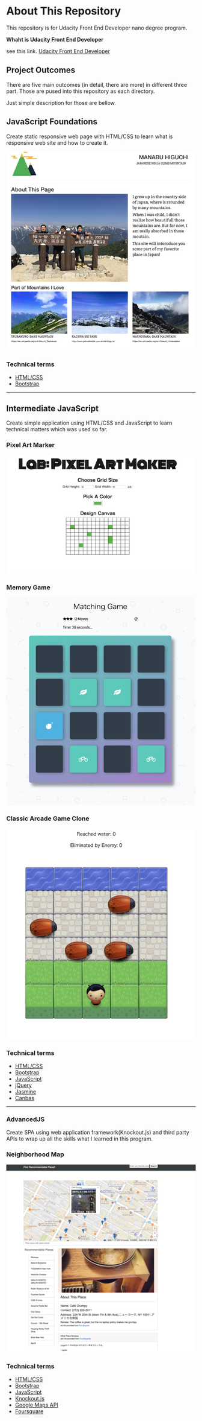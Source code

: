 # About This Repository

This repository is for Udacity Front End Developer nano degree program.

**Whaht is Udacity Front End Developer**

see this link. [Udacity Front End Developer](https://www.udacity.com/course/front-end-web-developer-nanodegree--nd001)

## Project Outcomes

There are five main outcomes (in detail, there are more) in different three part. Those are pused into this repository as each directory.

Just simple description for those are bellow.

## JavaScript Foundations

Create static responsive web page with HTML/CSS to learn what is responsive web site and how to create it.

![image](./readme_stuff/p1.jpg)

### Technical terms

* [HTML/CSS](https://developer.mozilla.org/en-US/docs/Web)
* [Bootstrap](https://getbootstrap.com)

---

## Intermediate JavaScript

Create simple application using HTML/CSS and JavaScript to learn technical matters which was used so far.

### Pixel Art Marker

![image](./readme_stuff/p2.jpg)

### Memory Game

![image](./readme_stuff/p3.jpg)

### Classic Arcade Game Clone

![image](./readme_stuff/p4.jpg)

### Technical terms

* [HTML/CSS](https://developer.mozilla.org/en-US/docs/Web)
* [Bootstrap](https://getbootstrap.com)
* [JavaScript](https://developer.mozilla.org/en-US/docs/Web/JavaScript)
* [jQuery](http://jquery.com/)
* [Jasmine](https://jasmine.github.io/)
* [Canbas](https://developer.mozilla.org/ja/docs/Web/HTML/Canvas)

---

### AdvancedJS

Create SPA using web application framework(Knockout.js) and third party APIs to wrap up all the skills what I learned in this program.

### Neighborhood Map

![image](./readme_stuff/p5.jpg)

### Technical terms

* [HTML/CSS](https://developer.mozilla.org/en-US/docs/Web)
* [Bootstrap](https://getbootstrap.com)
* [JavaScript](https://developer.mozilla.org/en-US/docs/Web/JavaScript)
* [Knockout.js](http://knockoutjs.com)
* [Google Maps API](https://developers.google.com/maps/documentation/javascript/)
* [Foursquare](https://developer.foursquare.com/)